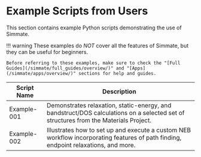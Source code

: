 # Example Scripts from Users

This section contains example Python scripts demonstrating the use of Simmate.

!!! warning
    These examples do *NOT* cover all the features of Simmate, but they can be useful for beginners. 
    
    Before referring to these examples, make sure to check the "[Full Guides](/simmate/full_guides/overview/)" and "[Apps](/simmate/apps/overview/)" sections for help and guides.


| Script Name | Description                                                                                                                     |
| ----------- | ------------------------------------------------------------------------------------------------------------------------------- |
| Example-001 | Demonstrates relaxation, static-energy, and bandstruct/DOS calculations on a selected set of structures from the Materials Project. |
| Example-002 | Illustrates how to set up and execute a custom NEB workflow incorporating features of path finding, endpoint relaxations, and more.                |